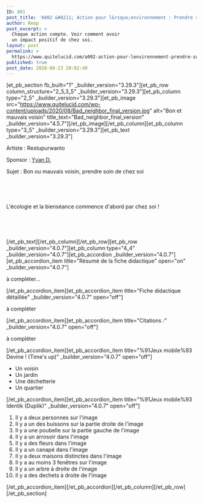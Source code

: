 ```yaml
---
ID: 801
post_title: 'A002 &#8211; Action pour l&rsquo;environnement : Prendre soin de son chez soi'
author: Reap
post_excerpt: >
  Chaque action compte. Voir comment avoir
  un impact positif de chez soi.
layout: post
permalink: >
  https://www.quitelucid.com/a002-action-pour-lenvironnement-prendre-soin-de-son-chez-soi/
published: true
post_date: 2020-08-23 20:02:40
---
```

[et_pb_section fb_built="1" _builder_version="3.29.3"][et_pb_row column_structure="2_5,3_5" _builder_version="3.29.3"][et_pb_column type="2_5" _builder_version="3.29.3"][et_pb_image src="https://www.quitelucid.com/wp-content/uploads/2020/08/Bad_neighbor_final_version.jpg" alt="Bon et mauvais voisin" title_text="Bad_neighbor_final_version" _builder_version="4.5.7"][/et_pb_image][/et_pb_column][et_pb_column type="3_5" _builder_version="3.29.3"][et_pb_text _builder_version="3.29.3"]<p>Artiste : Restupurwanto</p>
<p>Sponsor : <a href="https://www.quitelucid.com/membres/yvan-d/">Yvan D.</a></p>
<p>Sujet : Bon ou mauvais voisin, prendre soin de chez soi</p>
<p>&nbsp;</p>
<p>&nbsp;</p>
<p>L'écologie et la bienséance commence d'abord par chez soi !</p>
<p>&nbsp;</p>
<p>&nbsp;</p>[/et_pb_text][/et_pb_column][/et_pb_row][et_pb_row _builder_version="4.0.7"][et_pb_column type="4_4" _builder_version="4.0.7"][et_pb_accordion _builder_version="4.0.7"][et_pb_accordion_item title="Résumé de la fiche didactique" open="on" _builder_version="4.0.7"]<p>à compléter...</p>[/et_pb_accordion_item][et_pb_accordion_item title="Fiche didactique détaillée" _builder_version="4.0.7" open="off"]<p>à compléter</p>[/et_pb_accordion_item][et_pb_accordion_item title="Citations :" _builder_version="4.0.7" open="off"]<p>à compléter</p>[/et_pb_accordion_item][et_pb_accordion_item title="%91Jeux mobile%93 Devine ! (Time's up)" _builder_version="4.0.7" open="off"]<ul>
<li>Un voisin</li>
<li>Un jardin</li>
<li>Une déchetterie</li>
<li>Un quartier</li>
</ul>[/et_pb_accordion_item][et_pb_accordion_item title="%91Jeux mobile%93 Identik (Duplik)" _builder_version="4.0.7" open="off"]<ol>
<li>Il y a deux personnes sur l'image</li>
<li>Il y a un des buissons sur la partie droite de l'image</li>
<li>Il y a une poubelle sur la partie gauche de l'image</li>
<li>Il y a un arrosoir dans l'image</li>
<li>Il y a des fleurs dans l'image</li>
<li>Il y a un canapé dans l'image</li>
<li>Il y a deux maisons distinctes dans l'image</li>
<li>Il y a au moins 3 fenêtres sur l'image</li>
<li>Il y a un arbre à droite de l'image</li>
<li>Il y a des dechets à droite de l'image</li>
</ol>[/et_pb_accordion_item][/et_pb_accordion][/et_pb_column][/et_pb_row][/et_pb_section]
